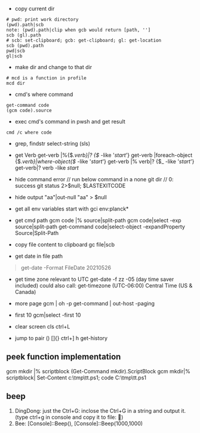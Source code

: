 * copy current dir
```
# pwd: print work directory
(pwd).path|scb
note: (pwd).path|clip when gcb would return [path, '']
scb (gl).path 
# scb: set-clipboard; gcb: get-clipboard; gl: get-location
scb (pwd).path
pwd|scb
gl|scb
```

* make dir and change to that dir
```
# mcd is a function in profile
mcd dir
```

* cmd's where command

```
get-command code
(gcm code).source
```
* exec cmd's command in pwsh and get result
```
cmd /c where code
```
* grep, findstr
select-string (sls)

* get Verb
get-verb |%{$_.verb}|? {$_ -like '*start*'}
get-verb |foreach-object {$_.verb}|where-object{$_ -like '*start*'}
get-verb |% verb|? {$_ -like '*start*'}
get-verb|? verb -like *start*

* hide command error 
// run below command in a none git dir
// 0: success
git status 2>$null; $LASTEXITCODE

* hide output
"aa"|out-null
"aa" > $null

* get all env variables start with
gci env:planck*

* get cmd path
gcm code |% source|split-path
gcm code|select -exp source|split-path 
get-command code|select-object -expandProperty Source|Split-Path

* copy file content to clipboard
gc file|scb

* get date in file path
> get-date -Format FileDate
> 20210526

* get time zone relevant to UTC
get-date -f zz
-05 (day time saver included)
could also call: get-timezone 
(UTC-06:00) Central Time (US & Canada)

* more page 
gcm | oh -p
get-command | out-host -paging
* first 10
gcm|select -first 10
* clear screen 
cls
ctrl+L

* jump to pair () []{}
ctrl+]
h get-history

## peek function implementation
gcm mkdir |% scriptblock
(Get-Command mkdir).ScriptBlock
gcm mkdir|% scriptblock| Set-Content c:\tmp\tt.ps1; code C:\tmp\tt.ps1 

## beep
1. DingDong: just the Ctrl+G: inclose the Ctrl+G in a string and output it. (type ctrl+g in console and copy it to file: )
1. Bee: [Console]::Beep(), [Console]::Beep(1000,1000)
